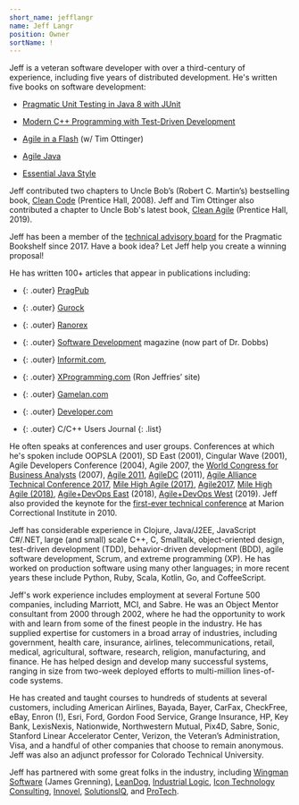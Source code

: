 ```yaml
---
short_name: jefflangr
name: Jeff Langr
position: Owner
sortName: !
---
```

Jeff is a veteran software developer with over a third-century of experience, including five years of distributed development. He's written five books on software development:

<ul class='list'>
  <li class='outer'><p><a href="https://pragprog.com/book/utj2/pragmatic-unit-testing-in-java-8-with-junit">Pragmatic Unit Testing in Java 8 with JUnit</a></p></li>
  <li class='outer'><p><a href="http://pragprog.com/book/lotdd/modern-c-programming-with-test-driven-development">Modern C++ Programming with Test-Driven Development</a></p></li>
  <li class='outer'><p><a href="http://pragprog.com/titles/olag/agile-in-a-flash">Agile in a Flash</a> (w/ Tim Ottinger)</p></li>
  <li class='outer'><p><a href="/2004/09/27/agile-java">Agile Java</a></p></li>
  <li class='outer'><p><a href="http://phptr.com/browse/product.asp?product_id={CF36888F-C753-45BE-BF14-7EFB4AB41CA3}">Essential Java Style</a></p></li>
</ul>

Jeff contributed two chapters to Uncle Bob&#8217;s (Robert C. Martin&#8217;s) bestselling book,
<a href="https://www.amazon.com/Clean-Code-Handbook-Software-Craftsmanship/dp/0132350882">Clean Code</a>
(Prentice Hall, 2008). Jeff and Tim Ottinger also contributed a chapter to Uncle Bob's latest book, <a href="https://www.amazon.com/Clean-Agile-Basics-Robert-Martin/dp/0135781868">Clean Agile</a> (Prentice Hall, 2019).

Jeff has been a member of the <a href="https://pragprog.com/about">technical advisory board</a>
for the Pragmatic Bookshelf since 2017. Have a book idea? Let Jeff help you create a
winning proposal!

He has written 100+ articles that appear in publications including:

* {: .outer} <a href="http://pragprog.com/magazines">PragPub</a>

* {: .outer} <a href="https://www.gurock.com">Gurock</a>

* {: .outer} <a href="https://www.ranorex.com">Ranorex</a>

* {: .outer} <a href="http://www.sdmagazine.com/">Software Development</a> magazine (now part of Dr. Dobbs)

* {: .outer} <a href="http://www.informit.com/">Informit.com</a>,

* {: .outer} <a href="http://xprogramming.com/">XProgramming.com</a> (Ron Jeffries&#8217; site)

* {: .outer} <a href="http://developer.com/java">Gamelan.com</a>

* {: .outer} <a href="http://developer.com/">Developer.com</a>

* {: .outer} C/C++ Users Journal
{: .list}

He often speaks at conferences and user groups. Conferences at which he's spoken include OOPSLA (2001), SD East (2001), Cingular Wave (2001), Agile Developers Conference (2004), Agile 2007, the
<a href="http://www.iirusa.com/projectworld/eventhome/19921.xml">World Congress for Business Analysts</a> (2007),
<a href="http://agile2011.agilealliance.org/">Agile 2011</a>, <a href="http://agiledc.org/">AgileDC</a> (2011),
<a href="https://www.agilealliance.org/agile-alliance-technical-conference-2017/">Agile Alliance Technical Conference 2017</a>,
<a href="https://www.milehighagile.org/schedule/">Mile High Agile (2017)</a>,
<a href="https://www.agilealliance.org/agile2017/">Agile2017</a>,
<a href="https://www.milehighagile.org/schedule/">Mile High Agile (2018)</a>,
<a href="https://agiledevopseast.techwell.com">Agile+DevOps East</a> (2018),
<a href="https://agiledevopswest.techwell.com">Agile+DevOps West</a> (2019).
Jeff also provided the keynote for the
<a href="/2010/11/15/prizcon-2010">first-ever technical conference</a>
at Marion Correctional Institute in 2010.

Jeff has considerable experience in Clojure, Java/J2EE, JavaScript C#/.NET, large (and small) scale C++,
C, Smalltalk, object-oriented design, test-driven development (TDD), behavior-driven development (BDD),
agile software development, Scrum, and extreme programming (XP). He has worked on production software 
using many other languages; in more recent years these include Python, Ruby, Scala, Kotlin, Go,
and CoffeeScript.

Jeff's work experience includes employment at several Fortune 500 companies, including Marriott, MCI, and Sabre. He was an Object Mentor consultant from 2000 through 2002, where he had the opportunity to work with and learn from some of the finest people in the industry. He has supplied expertise for customers in a broad array of industries, including government, health care, insurance, airlines, telecommunications, retail, medical, agricultural, software, research, religion, manufacturing, and finance. He has helped design and develop many successful systems, ranging in size from two-week deployed efforts to multi-million lines-of-code systems.

He has created and taught courses to hundreds of students at several customers, including American Airlines,
Bayada, Bayer, CarFax, CheckFree, eBay, Enron (!), Esri, Ford, Gordon Food Service, Grange Insurance, HP,
Key Bank, LexisNexis, Nationwide, Northwestern Mutual, Pix4D, Sabre, Sonic, Stanford Linear Accelerator Center, Verizon, the Veteran&#8217;s Administration, Visa, and a handful of other companies that choose to remain anonymous. Jeff was also an adjunct professor for Colorado Technical University.

Jeff has partnered with some great folks in the industry, including 
<a href="https://wingman-sw.com/about">Wingman Software</a> (James Grenning),
<a href="http://leandog.com">LeanDog</a>,
<a href="https://www.industriallogic.com/">Industrial Logic</a>,
<a href="https://www.iconatg.com">Icon Technology Consulting</a>,
<a href="http://www.innovel.net">Innovel</a>,
<a href="http://www.solutionsiq.com/">SolutionsIQ</a>, and
<a href="https://www.protechtraining.com/">ProTech</a>.
